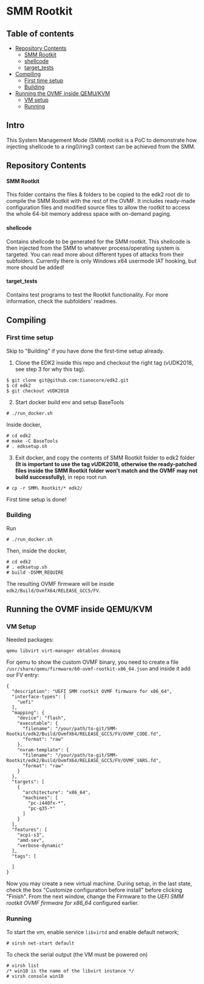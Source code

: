 # SMM Rootkit

## Table of contents
- [Repository Contents](#repository-contents)
  * [SMM Rootkit](#smm-rootkit-1)
  * [shellcode](#shellcode)
  * [target_tests](#target_tests)
- [Compiling](#compiling)
  * [First time setup](#first-time-setup)
  * [Building](#building)
- [Running the OVMF inside QEMU/KVM](#running-the-ovmf-inside-qemukvm)
  * [VM setup](#vm-setup)
  * [Running](#running)

## Intro

This System Management Mode (SMM) rootkit is a PoC to demonstrate how injecting shellcode to a ring0/ring3 context can be achieved from the SMM. 

## Repository Contents

#### SMM Rootkit
This folder contains the files & folders to be copied to the edk2 root dir to compile the SMM Rootkit with the rest of the OVMF. It includes ready-made configuration files and modified source files to allow the rootkit to access the whole 64-bit memory address space with on-demand paging.

#### shellcode
Contains shellcode to be generated for the SMM rootkit. This shellcode is then injected from the SMM to whatever process/operating system is targeted. You can read more about different types of attacks from their subfolders. Currently there is only Windows x64 usermode IAT hooking, but more should be added!

#### target_tests
Contains test programs to test the Rootkit functionality. For more information, check the subfolders' readmes.

## Compiling

### First time setup

Skip to "Building" if you have done the first-time setup already.

1. Clone the EDK2 inside this repo and checkout the right tag (vUDK2018, see step 3 for why this tag). 
```
$ git clone git@github.com:tianocore/edk2.git
$ cd edk2
$ git checkout vUDK2018
```

2. Start docker build env and setup BaseTools
```
# ./run_docker.sh
```
Inside docker, 
```
# cd edk2 
# make -C BaseTools
# . edksetup.sh
```

3. Exit docker, and copy the contents of SMM Rootkit folder to edk2 folder **(It is important to use the tag vUDK2018, otherwise the ready-patched files inside the SMM Rootkit folder won't match and the OVMF may not build successfully)**, in repo root run
```
# cp -r SMM\ Rootkit/* edk2/
```

First time setup is done!

### Building

Run
```
# ./run_docker.sh
```

Then, inside the docker,
```
# cd edk2
# . edksetup.sh
# build -DSMM_REQUIRE
```

The resulting OVMF firmware will be inside `edk2/Build/OvmfX64/RELEASE_GCC5/FV`.

## Running the OVMF inside QEMU/KVM

### VM Setup

Needed packages:
```
qemu libvirt virt-manager ebtables dnsmasq
```

For qemu to show the custom OVMF binary, you need to create a file `/usr/share/qemu/firmware/60-ovmf-rootkit-x86_64.json` and inside it add our FV entry:
```
{
  "description": "UEFI SMM rootkit OVMF firmware for x86_64",
  "interface-types": [
    "uefi"
  ],
  "mapping": {
    "device": "flash",
    "executable": {
      "filename": "/your/path/to-git/SMM-Rootkit/edk2/Build/OvmfX64/RELEASE_GCC5/FV/OVMF_CODE.fd",
      "format": "raw"
    },
    "nvram-template": {
      "filename": "/your/path/to-git/SMM-Rootkit/edk2/Build/OvmfX64/RELEASE_GCC5/FV/OVMF_VARS.fd",
      "format": "raw"
    }
  },
  "targets": [
    {
      "architecture": "x86_64",
      "machines": [
        "pc-i440fx-*",
        "pc-q35-*"
      ]
    }
  ],
  "features": [
    "acpi-s3",
    "amd-sev",
    "verbose-dynamic"
  ],
  "tags": [
    
  ]
}
```

Now you may create a new virtual machine. During setup, in the last state, check the box "Customize configuration before install" before clicking "Finish". From the next window, change the Firmware to the *UEFI SMM rootkit OVMF firmware for x86_64* configured earlier.

### Running

To start the vm, enable service `libvirtd` and enable default network; 
```
# virsh net-start default
```

To check the serial output (the VM must be powered on)
```
# virsh list
/* win10 is the name of the libvirt instance */
# virsh console win10
```